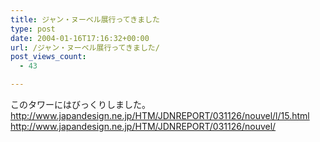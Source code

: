 ```yaml
---
title: ジャン・ヌーベル展行ってきました
type: post
date: 2004-01-16T17:16:32+00:00
url: /ジャン・ヌーベル展行ってきました/
post_views_count:
  - 43

---
```

このタワーにはびっくりしました。  
<http://www.japandesign.ne.jp/HTM/JDNREPORT/031126/nouvel/l/15.html>  
<http://www.japandesign.ne.jp/HTM/JDNREPORT/031126/nouvel/>